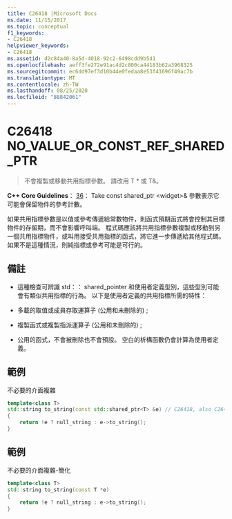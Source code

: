 ```yaml
---
title: C26418 |Microsoft Docs
ms.date: 11/15/2017
ms.topic: conceptual
f1_keywords:
- C26418
helpviewer_keywords:
- C26418
ms.assetid: d2c84a40-8a5d-4018-92c2-6498cdd9b541
ms.openlocfilehash: aeff3fe272e91ac4d2c800ca44183b62a3968325
ms.sourcegitcommit: ec6dd97ef3d10b44e0fedaa8e53f41696f49ac7b
ms.translationtype: MT
ms.contentlocale: zh-TW
ms.lasthandoff: 08/25/2020
ms.locfileid: "88842061"
---
```

# <a name="c26418-no_value_or_const_ref_shared_ptr"></a>C26418 NO_VALUE_OR_CONST_REF_SHARED_PTR

> 不會複製或移動共用指標參數。 請改用 T * 或 T&。

**C++ Core Guidelines**： [36](https://github.com/isocpp/CppCoreGuidelines/blob/master/CppCoreGuidelines.md#r36-take-a-const-shared_ptrwidget-parameter-to-express-that-it-might-retain-a-reference-count-to-the-object-)： Take const shared_ptr \<widget>& 參數表示它可能會保留物件的參考計數。

如果共用指標參數是以值或參考傳遞給常數物件，則函式預期函式將會控制其目標物件的存留期，而不會影響呼叫端。 程式碼應該將共用指標參數複製或移動到另一個共用指標物件，或叫用接受共用指標的函式，將它進一步傳遞給其他程式碼。 如果不是這種情況，則純指標或參考可能是可行的。

## <a name="remarks"></a>備註

- 這種檢查可辨識 std：： shared_pointer 和使用者定義型別，這些型別可能會有類似共用指標的行為。 以下是使用者定義的共用指標所需的特性：

- 多載的取值或成員存取運算子 (公用和未刪除的) ;

- 複製函式或複製指派運算子 (公用和未刪除的) ;

- 公用的函式，不會被刪除也不會預設。 空白的析構函數仍會計算為使用者定義。

## <a name="example"></a>範例

不必要的介面複雜

```cpp
template<class T>
std::string to_string(const std::shared_ptr<T> &e) // C26418, also C26415 SMART_PTR_NOT_NEEDED
{
    return !e ? null_string : e->to_string();
}
```

## <a name="example"></a>範例

不必要的介面複雜-簡化

```cpp
template<class T>
std::string to_string(const T *e)
{
    return !e ? null_string : e->to_string();
}
```
